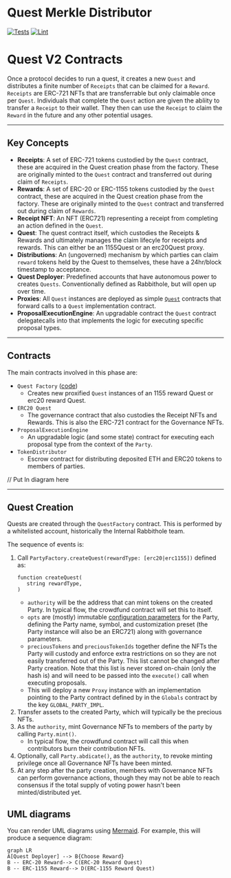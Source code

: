 # Quest Merkle Distributor

[![Tests](https://github.com/rabbitholegg/quest-protocol/workflows/Tests/badge.svg)](https://github.com/rabbitholegg/quest_merkle_distributor/actions?query=workflow%3ATests)
[![Lint](https://github.com/rabbitholegg/quest_merkle_distributor/workflows/Lint/badge.svg)](https://github.com/rabbitholegg/quest_merkle_distributor/actions?query=workflow%3ALint)


# Quest V2 Contracts

Once a protocol decides to run a quest, it creates a new `Quest` and distributes a finite number of `Receipts` that can be claimed for a `Reward`. `Receipts` are ERC-721 NFTs that are transferrable but only claimable once per `Quest`. Individuals that complete the `Quest` action are given the abliity to transfer a `Receipt` to their wallet. They then can use the `Receipt` to claim the `Reward` in the future and any other potential usages.

---

## Key Concepts

- **Receipts**: A set of ERC-721 tokens custodied by the `Quest` contract, these are acquired in the Quest creation phase from the factory. These are originally minted to the `Quest` contract and transferred out during claim of `Receipts`.
- **Rewards**: A set of ERC-20 or ERC-1155 tokens custodied by the `Quest` contract, these are acquired in the Quest creation phase from the factory. These are originally minted to the `Quest` contract and transferred out during claim of `Rewards`.
- **Receipt NFT**: An NFT (ERC721) representing a receipt from completing an action defined in the `Quest`.
- **Quest**: The quest contract itself, which custodies the Receipts & Rewards and ultimately manages the claim lifecyle for receipts and rewards. This can either be an 1155Quest or an erc20Quest proxy.
- **Distributions**: An (ungoverned) mechanism by which parties can claim `reward` tokens held by the Quest to themselves, these have a 24hr/block timestamp to acceptance.
- **Quest Deployer**: Predefined accounts that have autonomous power to creates `Quests`. Conventionally defined as Rabbithole, but will open up over time.
- **Proxies**: All `Quest` instances are deployed as simple [`Quest`](../contracts/utils/Proxy.sol) contracts that forward calls to a `Quest` implementation contract.
- **ProposalExecutionEngine**: An upgradable contract the `Quest` contract delegatecalls into that implements the logic for executing specific proposal types.

---

## Contracts

The main contracts involved in this phase are:

- `Quest Factory` ([code](../contracts/quests/QuestFactory.sol))
  - Creates new proxified `Quest` instances of an 1155 reward Quest or erc20 reward Quest.
- `ERC20 Quest` 
  - The governance contract that also custodies the Receipt NFTs and Rewards. This is also the ERC-721 contract for the Governance NFTs.
- `ProposalExecutionEngine` 
  - An upgradable logic (and some state) contract for executing each proposal type from the context of the `Party`.
- `TokenDistributor` 
  - Escrow contract for distributing deposited ETH and ERC20 tokens to members of parties.

// Put In diagram here

---

## Quest Creation

Quests are created through the `QuestFactory` contract. This is performed
by a whitelisted account, historically the Internal Rabbithole team.

The sequence of events is:
1. Call `PartyFactory.createQuest(rewardType: [erc20|erc1155])` defined as:
   ```solidity
   function createQuest(
      string rewardType,
   )
   ```
   - `authority` will be the address that can mint tokens on the created Party. In typical flow, the crowdfund contract will set this to itself.
   - `opts` are (mostly) immutable [configuration parameters](#governance-options) for the Party, defining the Party name, symbol, and customization preset (the Party instance will also be an ERC721) along with governance parameters.
   - `preciousTokens` and `preciousTokenIds` together define the NFTs the Party will custody and enforce extra restrictions on so they are not easily transferred out of the Party. This list cannot be changed after Party creation. Note that this list is never stored on-chain (only the hash is) and will need to be passed into the `execute()` call when executing proposals.
   - This will deploy a new `Proxy` instance with an implementation pointing to the Party contract defined by in the `Globals` contract by the key `GLOBAL_PARTY_IMPL`.
2. Transfer assets to the created Party, which will typically be the precious NFTs.
3. As the `authority`, mint Governance NFTs to members of the party by calling `Party.mint()`.
   - In typical flow, the crowdfund contract will call this when contributors burn their contribution NFTs.
4. Optionally, call `Party.abdicate()`, as the `authority`, to revoke minting privilege once all Governance NFTs have been minted.
5. At any step after the party creation, members with Governance NFTs can perform governance actions, though they may not be able to reach consensus if the total supply of voting power hasn't been minted/distributed yet.

## UML diagrams

You can render UML diagrams using [Mermaid](https://mermaidjs.github.io/). For example, this will produce a sequence diagram:

```mermaid
graph LR
A[Quest Deployer] --> B{Choose Reward}
B -- ERC-20 Reward--> C(ERC-20 Reward Quest)
B -- ERC-1155 Reward--> D(ERC-1155 Reward Quest)
```
